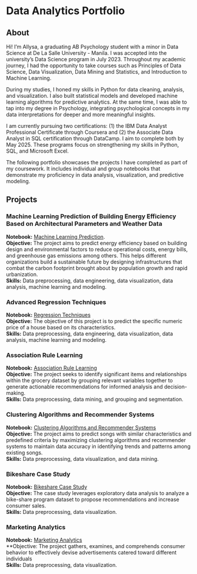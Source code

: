 # Data Analytics Portfolio
## About 
Hi! I’m Allysa, a graduating AB Psychology student with a minor in Data Science at De La Salle University - Manila. I was accepted into the university’s Data Science program in July 2023. Throughout my academic journey, I had the opportunity to take courses such as Principles of Data Science, Data Visualization, Data Mining and Statistics, and Introduction to Machine Learning.

During my studies, I honed my skills in Python for data cleaning, analysis, and visualization. I also built statistical models and developed machine learning algorithms for predictive analytics. At the same time, I was able to tap into my degree in Psychology, integrating psychological concepts in my data interpretations for deeper and more meaningful insights.<br/>

I am currently pursuing two certifications: (1) the IBM Data Analyst Professional Certificate through Coursera and (2) the Associate Data Analyst in SQL certification through DataCamp. I aim to complete both by May 2025. These programs focus on strengthening my skills in Python, SQL, and Microsoft Excel.

The following portfolio showcases the projects I have completed as part of my coursework. It includes individual and group notebooks that demonstrate my proficiency in data analysis, visualization, and predictive modeling.<br/>

## Projects 
### Machine Learning Prediction of Building Energy Efficiency Based on Architectural Parameters and Weather Data
**Notebook:** [Machine Learning Prediction](Machine_Learning_Prediction_of_Building_Energy_Efficiency_Based_on_Architectural_Parameters_and_Weather_Data.ipynb).<br/>
**Objective:** The project aims to predict energy efficiency based on building design and environmental factors to reduce operational costs, energy bills, and greenhouse gas emissions among others. This helps different organizations build a sustainable future by designing infrastructures that combat the carbon footprint brought about by population growth and rapid urbanization.<br/>
**Skills:** Data preprocessing, data engineering, data visualization, data analysis, machine learning and modeling. 

### Advanced Regression Techniques 
**Notebook:** [Regression Techniques](Advanced_Regression_Techniques.ipynb)<br/>
**Objective:** The objective of this project is to predict the specific numeric price of a house based on its characteristics.<br/>
**Skills:** Data preprocessing, data engineering, data visualization, data analysis, machine learning and modeling.<br/>

### Association Rule Learning 
**Notebook:** [Association Rule Learning](Association_Rule_Learning.ipynb)<br/>
**Objective:** The project seeks to identify significant items and relationships within the grocery dataset by grouping relevant variables together to generate actionable recommendations for informed analysis and decision-making.<br/>
**Skills:** Data preprocessing, data mining, and grouping and segmentation.<br/> 

### Clustering Algorithms and Recommender Systems 
**Notebook:** [Clustering Algorithms and Recommender Systems](Clustering_Algorithms_and_Recommender_Systems.ipynb)<br/>
**Objective:** The project aims to predict songs with similar characteristics and predefined criteria by maximizing clustering algorithms and recommender systems to maintain data accuracy in identifying trends and patterns among existing songs. <br/>
**Skills:** Data preprocessing, data visualization, and data mining.<br/> 

### Bikeshare Case Study 
**Notebook:** [Bikeshare Case Study ](Clustering_Algorithms_and_Recommender_Systems.ipynb)<br/>
**Objective:** The case study leverages exploratory data analysis to analyze a bike-share program dataset to propose recommendations and increase consumer sales. <br/>
**Skills:** Data preprocessing, data visualization.<br/> 

### Marketing Analytics 
**Notebook:** [Marketing Analytics](Clustering_Algorithms_and_Recommender_Systems.ipynb)<br/>
**Objective: The project gathers, examines, and comprehends consumer behavior to effectively devise advertisements catered toward different individuals  <br/>
**Skills:** Data preprocessing, data visualization.<br/> 
